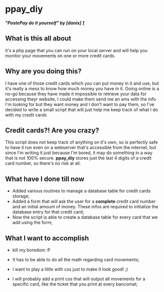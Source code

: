 ppay_diy
========

***"PostePay do it yourself" by [danix] [1]***


What is this all about
-------------------------

it's a php page that you can run on your local server and will help you monitor
your movements on one or more credit cards.

Why are you doing this?
-------------------------

I have one of those credit cards which you can put money in it and use,
but it's really a mess to know how much money you have in it.
Going online is a no-go because they have made it impossible to retrieve
your data for accessing theyr website, I could make them send me an sms
with the info I'm looking for but they want money and I don't want to pay them,
so I've decided to write a small script that will just help me keep track of 
what I do with my credit cards

Credit cards?! Are you crazy?
------------------------------

This script does not keep track of anything on it's own, so is perfectly safe to
have it run even on a webserver that's accessible from the internet, but since
I'm writing it just because I'm bored, it may do something in a way that is not
100% secure.
**ppay_diy** stores just the last 4 digits of a credit card number, so there's no
risk at all.

What have I done till now
-------------------------

* Added various routines to manage a database table for credit cards storage;
* Added a form that will ask the user for a __complete__ credit card number and 
an initial amount of money. These infos are required to initialize the database
entry for that credit card;
* Now the script is able to create a database table for every card that we add
using the form;

What I want to accomplish
-------------------------

* kill my boredom :P
* It has to be able to do all the math regarding card movements;
* I want to play a little with css just to make it look good! ;)
* I will probably add a print css that will output all movements for a specific
card, like the ticket that you print at every bancomat;


  [1]: http://danixland.net/        "danixland.net"

